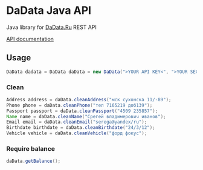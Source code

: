 DaData Java API
===============

Java library for [DaData.Ru](https://dadata.ru/) REST API

[API documentation](https://dadata.ru/api/clean/)

## Usage
``` java
DaData dadata = DaData daData = new DaData(">YOUR API KEY<", ">YOUR SECRET KEY<");
```

### Clean
``` java
Address address = daData.cleanAddress("мск сухонска 11/-89");
Phone phone = daData.cleanPhone("тел 7165219 доб139");
Passport passport = daData.cleanPassport("4509 235857");
Name name = daData.cleanName("Срегей владимерович иванов");
Email email = daData.cleanEmail("serega@yandex/ru");
Birthdate birthdate = daData.cleanBirthdate("24/3/12");
Vehicle vehicle = daData.cleanVehicle("форд фокус");
```

### Require balance
``` java
daData.getBalance();
```